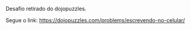 Desafio retirado do dojopuzzles.

Segue o link: https://dojopuzzles.com/problems/escrevendo-no-celular/

